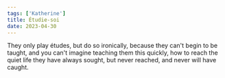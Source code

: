 ```yaml
---
tags: ['Katherine']
title: Étudie-soi
date: 2023-04-30
---
```


They only play études, but do so ironically,
because they can't begin to be taught,
and you can't imagine teaching them this quickly,
how to reach the quiet life they have always sought,
but never reached, and never will have caught.
